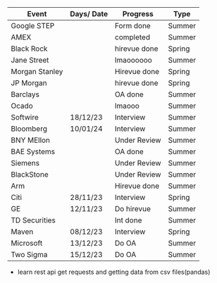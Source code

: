 |Event             | Days/ Date | Progress   | Type  |
|------------------|------------|------------|-------|
|Google STEP       |            |Form done   |Summer |
|AMEX              |            |completed   |Summer |
|Black Rock        |            |hirevue done|Spring |
|Jane Street       |            |lmaoooooo   |Summer |
|Morgan Stanley    |            |Hirevue done|Spring |
|JP Morgan         |            |hirevue done|Spring |
|Barclays          |            |OA done     |Summer |
|Ocado             |            |lmaooo      |Summer |
|Softwire          | 18/12/23   |Interview   |Summer |
|Bloomberg         | 10/01/24   |Interview   |Summer |
|BNY MEllon        |            |Under Review|Summer |
|BAE Systems       |            |OA done     |Summer |
|Siemens           |            |Under Review|Summer |
|BlackStone        |            |Under Review|Summer |
|Arm               |            |Hirevue done|Summer |
|Citi              | 28/11/23   |Interview   |Spring |
|GE                | 12/11/23   |Do hirevue  |Summer |
|TD Securities     |            |Int done    |Summer |
|Maven             | 08/12/23   |Interview   |Spring |
|Microsoft         | 13/12/23   |Do OA       |Summer |
|Two Sigma         | 15/12/23   |Do OA       |Summer |

- learn rest api get requests and getting data from csv files(pandas)